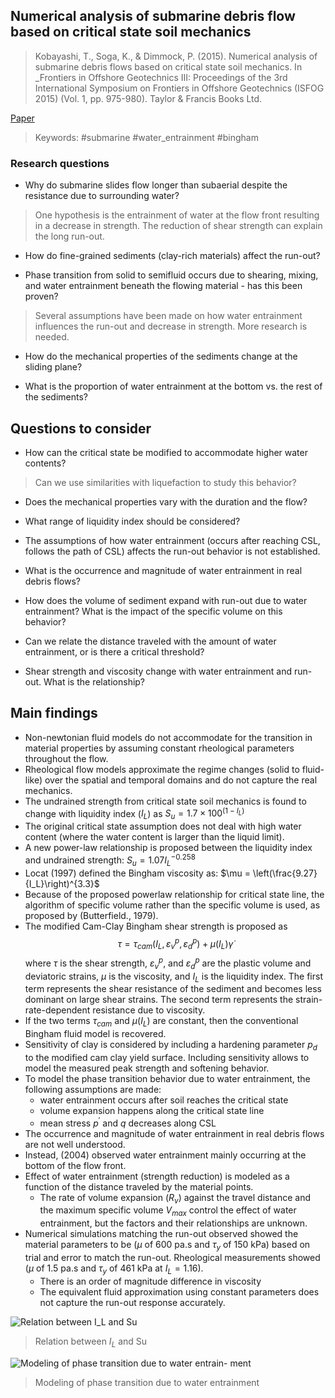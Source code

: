 ## Numerical analysis of submarine debris flow based on critical state soil mechanics
> Kobayashi, T., Soga, K., & Dimmock, P. (2015). Numerical analysis of submarine debris flows based on critical state soil mechanics. In _Frontiers in Offshore Geotechnics III: Proceedings of the 3rd International Symposium on Frontiers in Offshore Geotechnics (ISFOG 2015) (Vol. 1, pp. 975-980). Taylor & Francis Books Ltd.

[Paper](https://search.proquest.com/docview/2115978348)

> Keywords: #submarine #water_entrainment #bingham 

### Research questions

- Why do submarine slides flow longer than subaerial despite the resistance due to surrounding water?
> One hypothesis is the entrainment of water at the flow front resulting in a decrease in strength. The reduction of shear strength can explain the long run-out.

- How do fine-grained sediments (clay-rich materials) affect the run-out?

- Phase transition from solid to semifluid occurs due to shearing, mixing, and water entrainment beneath the flowing material - has this been proven?
> Several assumptions have been made on how water entrainment influences the run-out and decrease in strength. More research is needed.

- How do the mechanical properties of the sediments change at the sliding plane?

- What is the proportion of water entrainment at the bottom vs. the rest of the sediments?


## Questions to consider

- How can the critical state be modified to accommodate higher water contents? 
> Can we use similarities with liquefaction to study this behavior?

- Does the mechanical properties vary with the duration and the flow?
 
- What range of liquidity index should be considered?

- The assumptions of how water entrainment (occurs after reaching CSL, follows the path of CSL) affects the run-out behavior is not established.

- What is the occurrence and magnitude of water entrainment in real debris flows?

- How does the volume of sediment expand with run-out due to water entrainment? What is the impact of the specific volume on this behavior? 

- Can we relate the distance traveled with the amount of water entrainment, or is there a critical threshold?

- Shear strength and viscosity change with water entrainment and run-out. What is the relationship?

## Main findings

- Non-newtonian fluid models do not accommodate for the transition in material properties by assuming constant rheological parameters throughout the flow.
- Rheological flow models approximate the regime changes (solid to fluid-like) over the spatial and temporal domains and do not capture the real mechanics. 
- The undrained strength from critical state soil mechanics is found to change with liquidity index ($I_L$) as $S_u = 1.7 \times 100^{(1- I_L)}$
- The original critical state assumption does not deal with high water content (where the water content is larger than the liquid limit).
- A new power-law relationship is proposed between the liquidity index and undrained strength: $S_u = 1.07 I_L^{-0.258}$
- Locat (1997) defined the Bingham viscosity as: $\mu = \left(\frac{9.27}{I_L}\right)^{3.3}$
- Because of the proposed powerlaw relationship for critical state line, the algorithm of specific volume rather than the specific volume is used, as proposed by (Butterfield., 1979).
- The modified Cam-Clay Bingham shear strength is proposed as
$$ \tau = \tau_{cam}(I_L, \varepsilon_v^p, \varepsilon_d^p) + \mu(I_L)\dot{\gamma}$$
where $\tau$ is the shear strength, $\varepsilon_v^p$, and $\varepsilon_d^p$ are the plastic volume and deviatoric strains, $\mu$ is the viscosity, and $I_L$ is the liquidity index. The first term represents the shear resistance of the sediment and becomes less dominant on large shear strains. The second term represents the strain-rate-dependent resistance due to viscosity.
- If the two terms $\tau_{cam}$ and $\mu(I_L)$ are constant, then the conventional Bingham fluid model is recovered. 
- Sensitivity of clay is considered by including a hardening parameter $p_d$ to the modified cam clay yield surface. Including sensitivity allows to model the measured peak strength and softening behavior. 
- To model the phase transition behavior due to water entrainment, the following assumptions are made:
	- water entrainment occurs after soil reaches the critical state
	- volume expansion happens along the critical state line
	- mean stress $p^\prime$ and $q$ decreases along CSL
- The occurrence and magnitude of water entrainment in real debris flows are not well understood.
- Instead, (2004) observed water entrainment mainly occurring at the bottom of the flow front.
- Effect of water entrainment (strength reduction) is modeled as a function of the distance traveled by the material points.
	- The rate of volume expansion ($R_v$)  against the travel distance and the maximum specific volume $V_{max}$ control the effect of water entrainment, but the factors and their relationships are unknown.
- Numerical simulations matching the run-out observed showed the material parameters to be ($\mu$ of 600 pa.s and $\tau_y$ of 150 kPa) based on trial and error to match the run-out. Rheological measurements showed ($\mu$ of 1.5 pa.s and $\tau_y$ of 461 kPa at $I_L=1.16$).
	- There is an order of magnitude difference in viscosity
	- The equivalent fluid approximation using constant parameters does not capture the run-out response accurately.


![Relation between $I_L$ and Su](https://raw.githubusercontent.com/kks32-docs/notes/main/submarine-slides/numerical-analysis-submarine-critical-state/liquidity-index-su.png)
> Relation between $I_L$ and Su


![Modeling of phase transition due to water entrain-
ment](https://raw.githubusercontent.com/kks32-docs/notes/main/submarine-slides/numerical-analysis-submarine-critical-state/submarine-phase-transition-critical-state.png)
> Modeling of phase transition due to water entrainment

